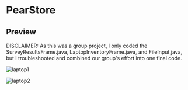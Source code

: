 # PearStore

## Preview
DISCLAIMER: As this was a group project, I only coded the SurveyResultsFrame.java, LaptopInventoryFrame.java, and FileInput.java, but I troubleshooted and combined our group's effort into one final code.

![laptop1](https://github.com/user-attachments/assets/e90f5584-5a8d-41d9-9f2b-51ec82992d9c)

![laptop2](https://github.com/user-attachments/assets/f2cc5b6c-1e7a-4329-b36a-055faeb3e15e)
